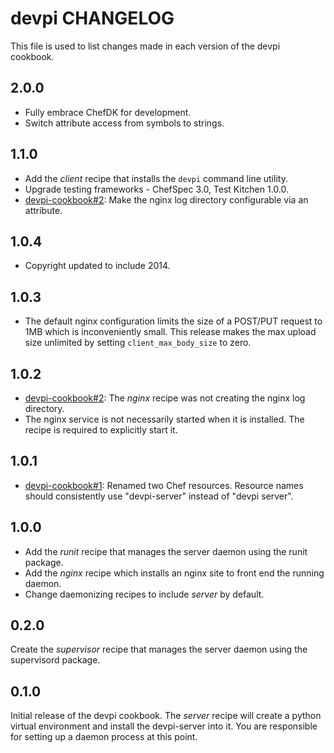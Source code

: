 devpi CHANGELOG
===============

This file is used to list changes made in each version of the devpi cookbook.

2.0.0
-----
- Fully embrace ChefDK for development.
- Switch attribute access from symbols to strings.

1.1.0
-----
- Add the *client* recipe that installs the `devpi` command line utility.
- Upgrade testing frameworks - ChefSpec 3.0, Test Kitchen 1.0.0.
- [devpi-cookbook#2](https://github.com/dave-shawley/devpi-cookbook/issues/2):
  Make the nginx log directory configurable via an attribute.

1.0.4
-----
- Copyright updated to include 2014.

1.0.3
-----
- The default nginx configuration limits the size of a POST/PUT request
  to 1MB which is inconveniently small.  This release makes the max upload
  size unlimited by setting `client_max_body_size` to zero.

1.0.2
-----
- [devpi-cookbook#2](https://github.com/dave-shawley/devpi-cookbook/issues/2):
  The *nginx* recipe was not creating the nginx log directory.
- The nginx service is not necessarily started when it is installed.  The
  recipe is required to explicitly start it.

1.0.1
-----
- [devpi-cookbook#1](https://github.com/dave-shawley/devpi-cookbook/pull/1):
  Renamed two Chef resources.  Resource names should consistently use
  "devpi-server" instead of "devpi server".

1.0.0
-----
- Add the *runit* recipe that manages the server daemon using the runit
  package.
- Add the *nginx* recipe which installs an nginx site to front end the running
  daemon.
- Change daemonizing recipes to include *server* by default.

0.2.0
-----
Create the *supervisor* recipe that manages the server daemon using the
supervisord package.

0.1.0
-----
Initial release of the devpi cookbook.  The *server* recipe will create
a python virtual environment and install the devpi-server into it.  You
are responsible for setting up a daemon process at this point.
